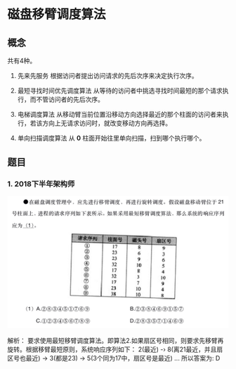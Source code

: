 # 磁盘移臂调度算法

## 概念
共有4种。
1. 先来先服务
  根据访问者提出访问请求的先后次序来决定执行次序。

2. 最短寻找时间优先调度算法
  从等待的访问者中挑选寻找时间最短的那个请求执行，而不管访问者的先后次序。

3. 电梯调度算法
  从移动臂当前位置沿移动方向选择最近的那个柱面的访问者来执行，若该方向上无请求访问时，就改变移动方向再选择。

4. 单向扫描调度算法
  从 **0** 柱面开始往里单向扫描，扫到哪个执行哪个。

## 题目

### 1. 2018下半年架构师
![题目1](./imgs/hd_head_move_2018-1.jpg)

解析： 要求使用最短移臂调度算法。即算法2.如果扇区号相同，则要求先移臂再旋转。根据移臂最短原则，系统响应序列如下：
  2(最近) -› 8(离21最近，并且扇区号也最近) -> 3(都是23) -> 5(3个同为17中，扇区号是最近) ...
 所以答案为: D
